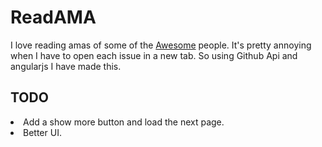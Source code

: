 # ReadAMA
I love reading amas of some of the [Awesome](https://github.com/sindresorhus/amas) people. It's pretty annoying when I have to open each issue in a new tab. So using Github Api and angularjs I have made this.

## TODO
  <li>Add a show more button and load the next page. 
  <li>Better UI. 
